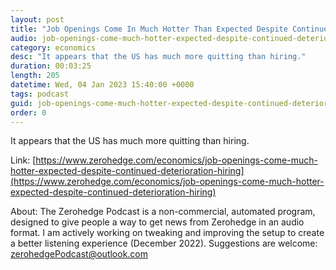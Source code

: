 ```yaml
---
layout: post
title: "Job Openings Come In Much Hotter Than Expected Despite Continued Deterioration In Hiring"
audio: job-openings-come-much-hotter-expected-despite-continued-deterioration-hiring-0
category: economics
desc: "It appears that the US has much more quitting than hiring."
duration: 00:03:25
length: 205
datetime: Wed, 04 Jan 2023 15:40:00 +0000
tags: podcast
guid: job-openings-come-much-hotter-expected-despite-continued-deterioration-hiring-0
order: 0
---
```

It appears that the US has much more quitting than hiring.

Link: [https://www.zerohedge.com/economics/job-openings-come-much-hotter-expected-despite-continued-deterioration-hiring](https://www.zerohedge.com/economics/job-openings-come-much-hotter-expected-despite-continued-deterioration-hiring)

About: The Zerohedge Podcast is a non-commercial, automated program, designed to give people a way to get news from Zerohedge in an audio format.  I am actively working on tweaking and improving the setup to create a better listening experience (December 2022).  Suggestions are welcome: [zerohedgePodcast@outlook.com](mailto:zerohedgePodcast@outlook.com)